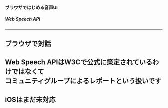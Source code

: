 #### ブラウザではじめる音声UI
##### Web Speech API
---
ブラウザで対話
---
Web Speech APIはW3Cで公式に策定されているわけではなくて  
コミュニティグループによるレポートという扱いです
---
iOSはまだ未対応
---
